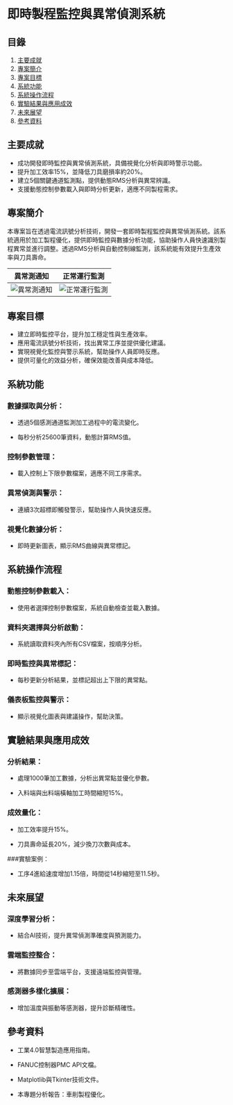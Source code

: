 # 即時製程監控與異常偵測系統
## 目錄

1. [主要成就](#主要成就)
2. [專案簡介](#專案簡介)
3. [專案目標](#專案目標)
4. [系統功能](#系統功能)
5. [系統操作流程](#系統操作流程)
6. [實驗結果與應用成效](#實驗結果與應用成效)
7. [未來展望](#實驗結果與應用成效)
8. [參考資料](#參考資料)

## 主要成就

- 成功開發即時監控與異常偵測系統，具備視覺化分析與即時警示功能。
- 提升加工效率15%，並降低刀具磨損率約20%。
- 建立5個關鍵通道監測點，提供動態RMS分析與異常辨識。
- 支援動態控制參數載入與即時分析更新，適應不同製程需求。

## 專案簡介

本專案旨在透過電流訊號分析技術，開發一套即時製程監控與異常偵測系統。該系統適用於加工製程優化，提供即時監控與數據分析功能，協助操作人員快速識別製程異常並進行調整。透過RMS分析與自動控制線監測，該系統能有效提升生產效率與刀具壽命。

|異常測通知|正常運行監測|
|:-:|:-:|
|![異常測通知](https://hackmd.io/_uploads/rkCuLlOHkg.png)|![正常運行監測](https://hackmd.io/_uploads/SyCO8l_r1g.png)|

## 專案目標

- 建立即時監控平台，提升加工穩定性與生產效率。
- 應用電流訊號分析技術，找出異常工序並提供優化建議。
- 實現視覺化監控與警示系統，幫助操作人員即時反應。
- 提供可量化的效益分析，確保效能改善與成本降低。

## 系統功能

### 數據擷取與分析：

- 透過5個感測通道監測加工過程中的電流變化。

- 每秒分析25600筆資料，動態計算RMS值。

### 控制參數管理：

- 載入控制上下限參數檔案，適應不同工序需求。

### 異常偵測與警示：

- 連續3次超標即觸發警示，幫助操作人員快速反應。

### 視覺化數據分析：

- 即時更新圖表，顯示RMS曲線與異常標記。

## 系統操作流程

### 動態控制參數載入：

- 使用者選擇控制參數檔案，系統自動檢查並載入數據。

### 資料夾選擇與分析啟動：

- 系統讀取資料夾內所有CSV檔案，按順序分析。

### 即時監控與異常標記：

- 每秒更新分析結果，並標記超出上下限的異常點。

### 儀表板監控與警示：

- 顯示視覺化圖表與建議操作，幫助決策。

## 實驗結果與應用成效

### 分析結果：

- 處理1000筆加工數據，分析出異常點並優化參數。

- 入料端與出料端橫軸加工時間縮短15%。

### 成效量化：

- 加工效率提升15%。

- 刀具壽命延長20%，減少換刀次數與成本。

###實驗案例：

- 工序4進給速度增加1.15倍，時間從14秒縮短至11.5秒。

## 未來展望

### 深度學習分析：

- 結合AI技術，提升異常偵測準確度與預測能力。

### 雲端監控整合：

- 將數據同步至雲端平台，支援遠端監控與管理。

### 感測器多樣化擴展：

- 增加溫度與振動等感測器，提升診斷精確性。

## 參考資料

- 工業4.0智慧製造應用指南。

- FANUC控制器PMC API文檔。

- Matplotlib與Tkinter技術文件。

- 本專題分析報告：車削製程優化。

